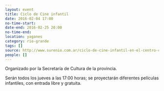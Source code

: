 ```yaml
---
layout: event 
title: Ciclo de Cine infantil
date: 2016-02-04 17:00
no-time-start: 
date-end: 2016-02-25 20:00
no-time-end: 
location: yaganes
category: rio-grande
tags: []
source: http://www.surenio.com.ar/ciclo-de-cine-infantil-en-el-centro-cultural-yaganes/
people: []
---
```


Organizado por la Secretaría de Cultura de la provincia.

Serán todos los jueves a las 17:00 horas; se proyectarán diferentes películas infantiles, con entrada libre y gratuita.